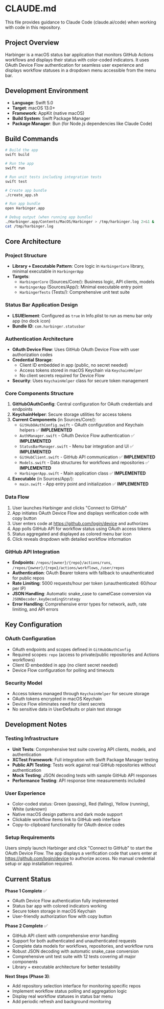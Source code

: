 # CLAUDE.md

This file provides guidance to Claude Code (claude.ai/code) when working with code in this repository.

## Project Overview

Harbinger is a macOS status bar application that monitors GitHub Actions workflows and displays their status with color-coded indicators. It uses OAuth Device Flow authentication for seamless user experience and displays workflow statuses in a dropdown menu accessible from the menu bar.

## Development Environment

- **Language**: Swift 5.0
- **Target**: macOS 13.0+
- **Framework**: AppKit (native macOS)
- **Build System**: Swift Package Manager
- **Package Manager**: Bun (for Node.js dependencies like Claude Code)

## Build Commands

```bash
# Build the app
swift build

# Run the app
swift run

# Run unit tests including integration tests
swift test

# Create app bundle
./create_app.sh

# Run app bundle
open Harbinger.app

# Debug output (when running app bundle)
./Harbinger.app/Contents/MacOS/Harbinger > /tmp/harbinger.log 2>&1 &
cat /tmp/harbinger.log
```

## Core Architecture

### Project Structure
- **Library + Executable Pattern**: Core logic in `HarbingerCore` library, minimal executable in `HarbingerApp`
- **Targets**:
  - `HarbingerCore` (Sources/Core/): Business logic, API clients, models
  - `HarbingerApp` (Sources/App/): Minimal executable entry point
  - `HarbingerTests` (Tests/): Comprehensive unit test suite

### Status Bar Application Design
- **LSUIElement**: Configured as `true` in Info.plist to run as menu bar only app (no dock icon)
- **Bundle ID**: `com.harbinger.statusbar`

### Authentication Architecture
- **OAuth Device Flow**: Uses GitHub OAuth Device Flow with user authorization codes
- **Credential Storage**: 
  - Client ID embedded in app (public, no secret needed)
  - Access tokens stored in macOS Keychain via `KeychainHelper`
  - No client secrets required for Device Flow
- **Security**: Uses `KeychainHelper` class for secure token management

### Core Components Structure
1. **GitHubOAuthConfig**: Central configuration for OAuth credentials and endpoints
2. **KeychainHelper**: Secure storage utilities for access tokens
3. **Current Components** (in Sources/Core/):
   - `GitHubOAuthConfig.swift` - OAuth configuration and Keychain helpers ✅ **IMPLEMENTED**
   - `AuthManager.swift` - OAuth Device Flow authentication ✅ **IMPLEMENTED**
   - `StatusBarManager.swift` - Menu bar integration and UI ✅ **IMPLEMENTED**
   - `GitHubClient.swift` - GitHub API communication ✅ **IMPLEMENTED**
   - `Models.swift` - Data structures for workflows and repositories ✅ **IMPLEMENTED**
   - `HarbingerApp.swift` - Main application class ✅ **IMPLEMENTED**
4. **Executable** (in Sources/App/):
   - `main.swift` - App entry point and initialization ✅ **IMPLEMENTED**

### Data Flow
1. User launches Harbinger and clicks "Connect to GitHub"
2. App initiates OAuth Device Flow and displays verification code with copy button
3. User enters code at https://github.com/login/device and authorizes
4. App polls GitHub API for workflow status using OAuth access tokens
5. Status aggregated and displayed as colored menu bar icon
6. Click reveals dropdown with detailed workflow information

### GitHub API Integration
- **Endpoints**: `/repos/{owner}/{repo}/actions/runs`, `/repos/{owner}/{repo}/actions/workflows`, `/user/repos`
- **Authentication**: OAuth Bearer tokens with fallback to unauthenticated for public repos
- **Rate Limiting**: 5000 requests/hour per token (unauthenticated: 60/hour per IP)
- **JSON Handling**: Automatic snake_case to camelCase conversion via `JSONDecoder.keyDecodingStrategy`
- **Error Handling**: Comprehensive error types for network, auth, rate limiting, and API errors

## Key Configuration

### OAuth Configuration
- OAuth endpoints and scopes defined in `GitHubOAuthConfig`
- Required scopes: `repo` (access to private/public repositories and Actions workflows)
- Client ID embedded in app (no client secret needed)
- Device Flow configuration for polling and timeouts

### Security Model
- Access tokens managed through `KeychainHelper` for secure storage
- OAuth tokens encrypted in macOS Keychain
- Device Flow eliminates need for client secrets
- No sensitive data in UserDefaults or plain text storage

## Development Notes

### Testing Infrastructure
- **Unit Tests**: Comprehensive test suite covering API clients, models, and authentication
- **XCTest Framework**: Full integration with Swift Package Manager testing
- **Public API Testing**: Tests work against real GitHub repositories without authentication
- **Mock Testing**: JSON decoding tests with sample GitHub API responses
- **Performance Testing**: API response time measurements included

### User Experience
- Color-coded status: Green (passing), Red (failing), Yellow (running), White (unknown)
- Native macOS design patterns and dark mode support
- Clickable workflow items link to GitHub web interface
- Copy-to-clipboard functionality for OAuth device codes

### Setup Requirements
Users simply launch Harbinger and click "Connect to GitHub" to start the OAuth Device Flow. The app displays a verification code that users enter at https://github.com/login/device to authorize access. No manual credential setup or app installation required.

## Current Status

**Phase 1 Complete** ✅
- OAuth Device Flow authentication fully implemented
- Status bar app with colored indicators working
- Secure token storage in macOS Keychain
- User-friendly authorization flow with copy button

**Phase 2 Complete** ✅
- GitHub API client with comprehensive error handling
- Support for both authenticated and unauthenticated requests
- Complete data models for workflows, repositories, and workflow runs
- Robust JSON decoding with automatic snake_case conversion
- Comprehensive unit test suite with 12 tests covering all major components
- Library + executable architecture for better testability

**Next Steps (Phase 3)**: 
- Add repository selection interface for monitoring specific repos
- Implement workflow status polling and aggregation logic
- Display real workflow statuses in status bar menu
- Add periodic refresh and background monitoring